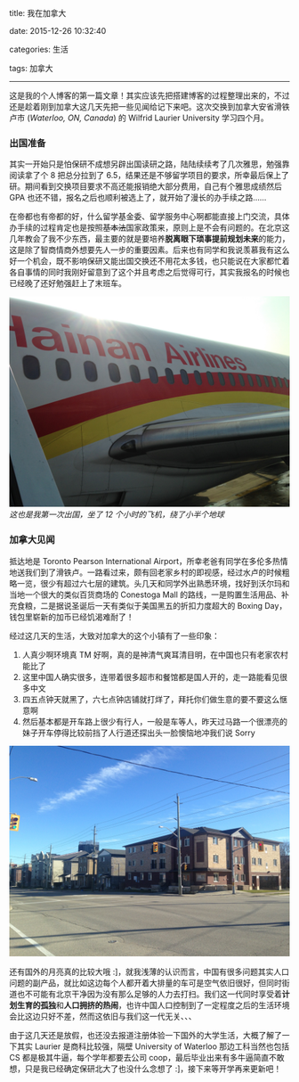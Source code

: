 title: 我在加拿大

date: 2015-12-26 10:32:40

categories: 生活

tags: 加拿大

---

这是我的个人博客的第一篇文章！其实应该先把搭建博客的过程整理出来的，不过还是趁着刚到加拿大这几天先把一些见闻给记下来吧。这次交换到加拿大安省滑铁卢市 (*Waterloo, ON, Canada*) 的 Wilfrid Laurier University 学习四个月。

### 出国准备

其实一开始只是怕保研不成想另辟出国读研之路，陆陆续续考了几次雅思，勉强靠阅读拿了个 8 把总分拉到了 6.5，结果还是不够留学项目的要求，所幸最后保上了研。期间看到交换项目要求不高还能报销绝大部分费用，自己有个雅思成绩然后 GPA 也还不错，报名之后也顺利被选上了，就开始了漫长的办手续之路……

<!--more-->

在帝都也有帝都的好，什么留学基金委、留学服务中心啊都能直接上门交流，具体办手续的过程肯定也是按照~~基本法~~国家政策来，原则上是不会有问题的。在北京这几年教会了我不少东西，最主要的就是要培养**脱离眼下琐事提前规划未来**的能力，这是除了智商情商外想要先人一步的重要因素。后来也有同学和我说羡慕我有这么好一个机会，既不影响保研又能出国交换还不用花太多钱，也只能说在大家都忙着各自事情的同时我刚好留意到了这个并且考虑之后觉得可行，其实我报名的时候也已经晚了还好勉强赶上了末班车。

![飞加拿大](/images/%E9%A3%9E%E5%8A%A0%E6%8B%BF%E5%A4%A7.jpg)
*这也是我第一次出国，坐了 12 个小时的飞机，绕了小半个地球*

### 加拿大见闻

抵达地是 Toronto Pearson International Airport，所幸老爸有同学在多伦多热情地送我们到了滑铁卢。一路看过来，颇有回老家乡村的即视感，经过水卢的时候粗略一览，很少有超过六七层的建筑。头几天和同学外出熟悉环境，找好到沃尔玛和当地一个很大的类似百货商场的 Conestoga Mall 的路线，一是购置生活用品、补充食粮，二是据说圣诞后一天有类似于美国黑五的折扣力度超大的 Boxing Day，钱包里崭新的加币已经饥渴难耐了！

经过这几天的生活，大致对加拿大的这个小镇有了一些印象：

1. 人真少啊环境真 TM 好啊，真的是神清气爽耳清目明，在中国也只有老家农村能比了
2. 这里中国人确实很多，连带着很多超市和餐馆都是国人开的，走一路能看见很多中文
3. 四五点钟天就黑了，六七点钟店铺就打烊了，拜托你们做生意的要不要这么惬意啊
4. 然后基本都是开车路上很少有行人，一般是车等人，昨天过马路一个很漂亮的妹子开车停得比较前挡了人行道还探出头一脸懊恼地冲我们说 Sorry

![滑铁卢](/images/%E6%BB%91%E9%93%81%E5%8D%A2.jpg)


还有国外的月亮真的比较大哦 :]，就我浅薄的认识而言，中国有很多问题其实人口问题的副产品，就比如这边每个人都开着大排量的车可是空气依旧很好，但同时街道也不可能有北京干净因为没有那么足够的人力去打扫。我们这一代同时享受着**计划生育的孤独**和**人口拥挤的热闹**，也许中国人口控制到了一定程度之后的生活环境会比这边只好不差，然而这依旧与我们这一代无关、、、

由于这几天还是放假，也还没去报道注册体验一下国外的大学生活，大概了解了一下其实 Laurier 是商科比较强，隔壁 University of Waterloo 那边工科当然也包括 CS 都是极其牛逼，每个学年都要去公司 coop，最后毕业出来有多牛逼简直不敢想，只是我已经确定保研北大了也没什么念想了 :]，接下来等开学再来更新吧！

